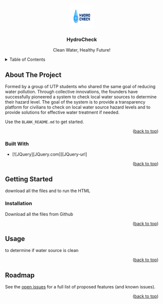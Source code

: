 <a id="readme-top"></a>

<br />
<div align="center">
  <a href="https://github.com/othneildrew/Best-README-Template">
    <img src="logo.png" alt="Logo" width="80" height="80">
  </a>

  <h3 align="center">HydroCheck</h3>

  <p align="center">
    Clean Water, Healthy Future!
    <br />
  </p>
</div>

<details>
  <summary>Table of Contents</summary>
  <ol>
    <li>
      <a href="#about-the-project">HydroCheck</a>
      <ul>
        <li><a href="#built-with">Built With</a></li>
      </ul>
    </li>
    <li>
      <a href="#getting-started">Getting Started</a>
      <ul>
        <li><a href="#installation">Installation</a></li>
      </ul>
    </li>
    <li><a href="#usage">Usage</a></li>
    <li><a href="#contributing">Contributing</a></li>
    <li><a href="#contact">Contact</a></li>
    <li><a href="#acknowledgments">Acknowledgments</a></li>
  </ol>
</details>




## About The Project

Formed by a group of UTP students who shared the same goal of reducing water pollution.  Through collective innovations, the founders have successfully pioneered a system to check local water sources to determine their hazard level.
The goal of the system is to provide a transparency platform for civilians to check on local water source hazard levels and to provide solutions for effective water treatment if needed. 



Use the `BLANK_README.md` to get started.

<p align="right">(<a href="#readme-top">back to top</a>)</p>



### Built With
* [![JQuery][JQuery.com]][JQuery-url]

<p align="right">(<a href="#readme-top">back to top</a>)</p>

## Getting Started
 download all the files and to run the HTML

### Installation

Download all the files from Github


<p align="right">(<a href="#readme-top">back to top</a>)</p>



<!-- USAGE EXAMPLES -->
## Usage


to determine if water source is clean

<p align="right">(<a href="#readme-top">back to top</a>)</p>




## Roadmap


See the [open issues](https://github.com/othneildrew/Best-README-Template/issues) for a full list of proposed features (and known issues).

<p align="right">(<a href="#readme-top">back to top</a>)</p>








